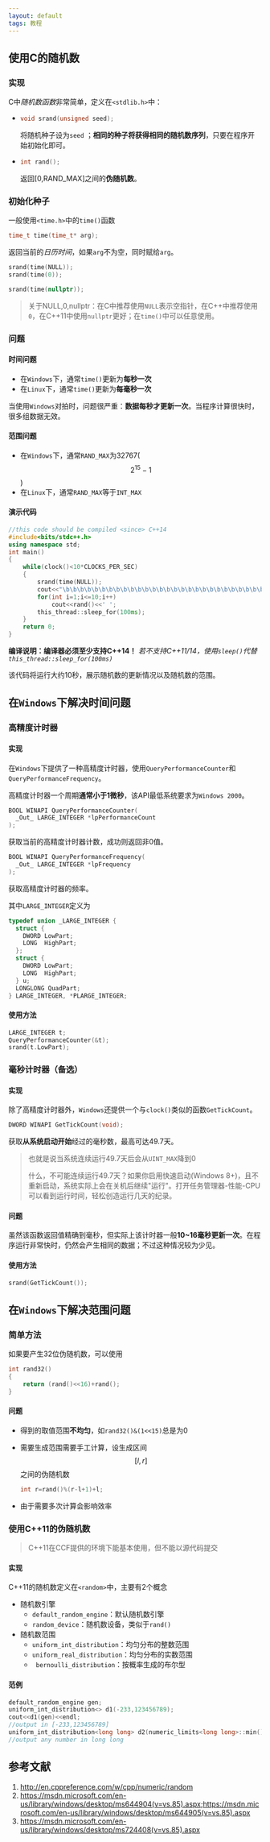 ```yaml
---
layout: default
tags: 教程
---
```


## 使用C的随机数

### 实现

C中*随机数函数*非常简单，定义在`<stdlib.h>`中：

- ```c
  void srand(unsigned seed);
  ```

  将随机种子设为`seed` ；**相同的种子将获得相同的随机数序列**，只要在程序开始初始化即可。

- ```c
  int rand();
  ```

  返回[0,RAND_MAX]之间的**伪随机数**。

### 初始化种子

一般使用`<time.h>`中的`time()`函数

```c
time_t time(time_t* arg);
```

返回当前的*日历时间*，如果`arg`不为空，同时赋给`arg`。

```c
srand(time(NULL));
srand(time(0));
```

```cpp
srand(time(nullptr));
```

> 关于NULL,0,nullptr：在C中推荐使用`NULL`表示空指针，在C++中推荐使用`0`，在C++11中使用`nullptr`更好；在`time()`中可以任意使用。

### 问题

#### 时间问题

- 在`Windows`下，通常`time()`更新为**每秒一次**
- 在`Linux`下，通常`time()`更新为**每毫秒一次**

当使用`Windows`对拍时，问题很严重：**数据每秒才更新一次**。当程序计算很快时，很多组数据无效。

#### 范围问题

- 在`Windows`下，通常`RAND_MAX`为32767($$2^{15}-1$$)
- 在`Linux`下，通常`RAND_MAX`等于`INT_MAX`

#### 演示代码

```cpp
//this code should be compiled <since> C++14
#include<bits/stdc++.h>
using namespace std;
int main()
{
	while(clock()<10*CLOCKS_PER_SEC)
	{
		srand(time(NULL));
		cout<<"\b\b\b\b\b\b\b\b\b\b\b\b\b\b\b\b\b\b\b\b\b\b\b\b\b\b\b\b\b\b\b\b\b\b\b\b\b\b\b\b\b\b\b\b\b\b\b\b\b\b\b\b\b\b\b\b\b\b\b\b                                                            \b\b\b\b\b\b\b\b\b\b\b\b\b\b\b\b\b\b\b\b\b\b\b\b\b\b\b\b\b\b\b\b\b\b\b\b\b\b\b\b\b\b\b\b\b\b\b\b\b\b\b\b\b\b\b\b\b\b\b\b";
		for(int i=1;i<=10;i++)
			cout<<rand()<<' ';
		this_thread::sleep_for(100ms);
	}
	return 0;
}
```

**编译说明：编译器必须至少支持C++14！** *若不支持C++11/14，使用`sleep()`代替`this_thread::sleep_for(100ms)`*

该代码将运行大约10秒，展示随机数的更新情况以及随机数的范围。

## 在`Windows`下解决时间问题

### 高精度计时器

#### 实现

在`Windows`下提供了一种高精度计时器，使用`QueryPerformanceCounter`和`QueryPerformanceFrequency`。

高精度计时器一个周期**通常小于1微秒**，该API最低系统要求为`Windows 2000`。

```cpp
BOOL WINAPI QueryPerformanceCounter(
  _Out_ LARGE_INTEGER *lpPerformanceCount
);
```

获取当前的高精度计时器计数，成功则返回非0值。

```cpp
BOOL WINAPI QueryPerformanceFrequency(
  _Out_ LARGE_INTEGER *lpFrequency
);
```

获取高精度计时器的频率。

其中`LARGE_INTEGER`定义为

```c
typedef union _LARGE_INTEGER {
  struct {
    DWORD LowPart;
    LONG  HighPart;
  };
  struct {
    DWORD LowPart;
    LONG  HighPart;
  } u;
  LONGLONG QuadPart;
} LARGE_INTEGER, *PLARGE_INTEGER;
```

#### 使用方法

```c
LARGE_INTEGER t;
QueryPerformanceCounter(&t);
srand(t.LowPart);
```

### 毫秒计时器（备选）

#### 实现

除了高精度计时器外，`Windows`还提供一个与`clock()`类似的函数`GetTickCount`。

```c
DWORD WINAPI GetTickCount(void);
```

获取**从系统启动开始**经过的毫秒数，最高可达49.7天。

> 也就是说当系统连续运行49.7天后会从`UINT_MAX`降到0
>
> 什么，不可能连续运行49.7天？如果你启用快速启动(Windows 8+)，且不重新启动，系统实际上会在关机后继续"运行"。打开任务管理器-性能-CPU可以看到运行时间，轻松创造运行几天的纪录。

#### 问题

虽然该函数返回值精确到毫秒，但实际上该计时器一般**10~16毫秒更新一次**。在程序运行非常快时，仍然会产生相同的数据；不过这种情况较为少见。

#### 使用方法

```c
srand(GetTickCount());
```

## 在`Windows`下解决范围问题

### 简单方法

如果要产生32位伪随机数，可以使用

```c
int rand32()
{
	return (rand()<<16)+rand();
}
```

#### 问题

- 得到的取值范围**不均匀**，如`rand32()&(1<<15)`总是为0

- 需要生成范围需要手工计算，设生成区间$$[l,r]$$之间的伪随机数

  ```c
  int r=rand()%(r-l+1)+l;
  ```

- 由于需要多次计算会影响效率

### 使用C++11的伪随机数

> C++11在CCF提供的环境下能基本使用，但不能以源代码提交

#### 实现

C++11的随机数定义在`<random>`中，主要有2个概念

- 随机数引擎
  - `default_random_engine`：默认随机数引擎
  - `random_device`：随机数设备，类似于`rand()`
- 随机数范围
  - `uniform_int_distribution`：均匀分布的整数范围
  - `uniform_real_distribution`：均匀分布的实数范围
  - ` bernoulli_distribution`：按概率生成的布尔型

#### 范例

```cpp
default_random_engine gen;
uniform_int_distribution<> d1(-233,123456789);
cout<<d1(gen)<<endl;
//output in [-233,123456789]
uniform_int_distribution<long long> d2(numeric_limits<long long>::min(),numeric_limits<long long>::max());
//output any number in long long
```

## 参考文献

1. <http://en.cppreference.com/w/cpp/numeric/random>
2. <https://msdn.microsoft.com/en-us/library/windows/desktop/ms644904(v=vs.85).aspx>;<https://msdn.microsoft.com/en-us/library/windows/desktop/ms644905(v=vs.85).aspx>
3. <https://msdn.microsoft.com/en-us/library/windows/desktop/ms724408(v=vs.85).aspx>